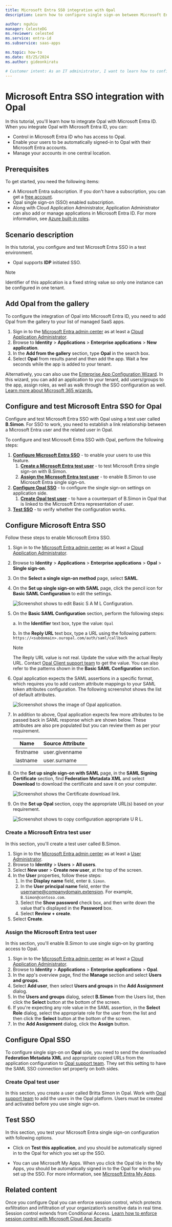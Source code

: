 ```yaml
---
title: Microsoft Entra SSO integration with Opal
description: Learn how to configure single sign-on between Microsoft Entra ID and Opal.

author: nguhiu
manager: CelesteDG
ms.reviewer: celested
ms.service: entra-id
ms.subservice: saas-apps

ms.topic: how-to
ms.date: 03/25/2024
ms.author: gideonkiratu

# Customer intent: As an IT administrator, I want to learn how to configure single sign-on between Microsoft Entra ID and Opal so that I can control who has access to Opal, enable automatic sign-in with Microsoft Entra accounts, and manage my accounts in one central location.
---
```


# Microsoft Entra SSO integration with Opal

In this tutorial, you'll learn how to integrate Opal with Microsoft Entra ID. When you integrate Opal with Microsoft Entra ID, you can:

* Control in Microsoft Entra ID who has access to Opal.
* Enable your users to be automatically signed-in to Opal with their Microsoft Entra accounts.
* Manage your accounts in one central location.

## Prerequisites

To get started, you need the following items:

* A Microsoft Entra subscription. If you don't have a subscription, you can get a [free account](https://azure.microsoft.com/free/).
* Opal single sign-on (SSO) enabled subscription.
* Along with Cloud Application Administrator, Application Administrator can also add or manage applications in Microsoft Entra ID.
For more information, see [Azure built-in roles](~/identity/role-based-access-control/permissions-reference.md).

## Scenario description

In this tutorial, you configure and test Microsoft Entra SSO in a test environment.

* Opal supports **IDP** initiated SSO.

> [!NOTE]
> Identifier of this application is a fixed string value so only one instance can be configured in one tenant.

## Add Opal from the gallery

To configure the integration of Opal into Microsoft Entra ID, you need to add Opal from the gallery to your list of managed SaaS apps.

1. Sign in to the [Microsoft Entra admin center](https://entra.microsoft.com) as at least a [Cloud Application Administrator](~/identity/role-based-access-control/permissions-reference.md#cloud-application-administrator).
1. Browse to **Identity** > **Applications** > **Enterprise applications** > **New application**.
1. In the **Add from the gallery** section, type **Opal** in the search box.
1. Select **Opal** from results panel and then add the app. Wait a few seconds while the app is added to your tenant.

 Alternatively, you can also use the [Enterprise App Configuration Wizard](https://portal.office.com/AdminPortal/home?Q=Docs#/azureadappintegration). In this wizard, you can add an application to your tenant, add users/groups to the app, assign roles, as well as walk through the SSO configuration as well. [Learn more about Microsoft 365 wizards.](/microsoft-365/admin/misc/azure-ad-setup-guides)

<a name='configure-and-test-azure-ad-sso-for-opal'></a>

## Configure and test Microsoft Entra SSO for Opal

Configure and test Microsoft Entra SSO with Opal using a test user called **B.Simon**. For SSO to work, you need to establish a link relationship between a Microsoft Entra user and the related user in Opal.

To configure and test Microsoft Entra SSO with Opal, perform the following steps:

1. **[Configure Microsoft Entra SSO](#configure-azure-ad-sso)** - to enable your users to use this feature.
    1. **[Create a Microsoft Entra test user](#create-an-azure-ad-test-user)** - to test Microsoft Entra single sign-on with B.Simon.
    1. **[Assign the Microsoft Entra test user](#assign-the-azure-ad-test-user)** - to enable B.Simon to use Microsoft Entra single sign-on.
1. **[Configure Opal SSO](#configure-opal-sso)** - to configure the single sign-on settings on application side.
    1. **[Create Opal test user](#create-opal-test-user)** - to have a counterpart of B.Simon in Opal that is linked to the Microsoft Entra representation of user.
1. **[Test SSO](#test-sso)** - to verify whether the configuration works.

<a name='configure-azure-ad-sso'></a>

## Configure Microsoft Entra SSO

Follow these steps to enable Microsoft Entra SSO.

1. Sign in to the [Microsoft Entra admin center](https://entra.microsoft.com) as at least a [Cloud Application Administrator](~/identity/role-based-access-control/permissions-reference.md#cloud-application-administrator).
1. Browse to **Identity** > **Applications** > **Enterprise applications** > **Opal** > **Single sign-on**.
1. On the **Select a single sign-on method** page, select **SAML**.
1. On the **Set up single sign-on with SAML** page, click the pencil icon for **Basic SAML Configuration** to edit the settings.

   ![Screenshot shows to edit Basic S A M L Configuration.](common/edit-urls.png "Basic Configuration")

1. On the **Basic SAML Configuration** section, perform the following steps:

    a. In the **Identifier** text box, type the value:
    `Opal`

    b. In the **Reply URL** text box, type a URL using the following pattern:
    `https://<subdomain>.ouropal.com/auth/saml/callback`

    > [!NOTE]
    > The Reply URL value is not real. Update the value with the actual Reply URL. Contact [Opal Client support team](mailto:support@workwithopal.com) to get the value. You can also refer to the patterns shown in the **Basic SAML Configuration** section.

1. Opal application expects the SAML assertions in a specific format, which requires you to add custom attribute mappings to your SAML token attributes configuration. The following screenshot shows the list of default attributes.

    ![Screenshot shows the image of Opal application.](common/edit-attribute.png "Image")

1. In addition to above, Opal application expects few more attributes to be passed back in SAML response which are shown below. These attributes are also pre populated but you can review them as per your requirement.

    | Name | Source Attribute|
    | ---------------| --------------- |
    | firstname | user.givenname |
    | lastname | user.surname |

1. On the **Set up single sign-on with SAML** page, in the **SAML Signing Certificate** section,  find **Federation Metadata XML** and select **Download** to download the certificate and save it on your computer.

    ![Screenshot shows the Certificate download link.](common/metadataxml.png "Certificate")

1. On the **Set up Opal** section, copy the appropriate URL(s) based on your requirement.

    ![Screenshot shows to copy configuration appropriate U R L.](common/copy-configuration-urls.png "Metadata")

<a name='create-an-azure-ad-test-user'></a>

### Create a Microsoft Entra test user

In this section, you'll create a test user called B.Simon.

1. Sign in to the [Microsoft Entra admin center](https://entra.microsoft.com) as at least a [User Administrator](~/identity/role-based-access-control/permissions-reference.md#user-administrator).
1. Browse to **Identity** > **Users** > **All users**.
1. Select **New user** > **Create new user**, at the top of the screen.
1. In the **User** properties, follow these steps:
   1. In the **Display name** field, enter `B.Simon`.  
   1. In the **User principal name** field, enter the username@companydomain.extension. For example, `B.Simon@contoso.com`.
   1. Select the **Show password** check box, and then write down the value that's displayed in the **Password** box.
   1. Select **Review + create**.
1. Select **Create**.

<a name='assign-the-azure-ad-test-user'></a>

### Assign the Microsoft Entra test user

In this section, you'll enable B.Simon to use single sign-on by granting access to Opal.

1. Sign in to the [Microsoft Entra admin center](https://entra.microsoft.com) as at least a [Cloud Application Administrator](~/identity/role-based-access-control/permissions-reference.md#cloud-application-administrator).
1. Browse to **Identity** > **Applications** > **Enterprise applications** > **Opal**.
1. In the app's overview page, find the **Manage** section and select **Users and groups**.
1. Select **Add user**, then select **Users and groups** in the **Add Assignment** dialog.
1. In the **Users and groups** dialog, select **B.Simon** from the Users list, then click the **Select** button at the bottom of the screen.
1. If you're expecting any role value in the SAML assertion, in the **Select Role** dialog, select the appropriate role for the user from the list and then click the **Select** button at the bottom of the screen.
1. In the **Add Assignment** dialog, click the **Assign** button.

## Configure Opal SSO

To configure single sign-on on **Opal** side, you need to send the downloaded **Federation Metadata XML** and appropriate copied URLs from the application configuration to [Opal support team](mailto:support@workwithopal.com). They set this setting to have the SAML SSO connection set properly on both sides.

### Create Opal test user

In this section, you create a user called Britta Simon in Opal. Work with [Opal support team](mailto:support@workwithopal.com) to add the users in the Opal platform. Users must be created and activated before you use single sign-on.

## Test SSO 

In this section, you test your Microsoft Entra single sign-on configuration with following options.

* Click on **Test this application**, and you should be automatically signed in to the Opal for which you set up the SSO.

* You can use Microsoft My Apps. When you click the Opal tile in the My Apps, you should be automatically signed in to the Opal for which you set up the SSO. For more information, see [Microsoft Entra My Apps](/azure/active-directory/manage-apps/end-user-experiences#azure-ad-my-apps).

## Related content

Once you configure Opal you can enforce session control, which protects exfiltration and infiltration of your organization’s sensitive data in real time. Session control extends from Conditional Access. [Learn how to enforce session control with Microsoft Cloud App Security](/cloud-app-security/proxy-deployment-aad).
